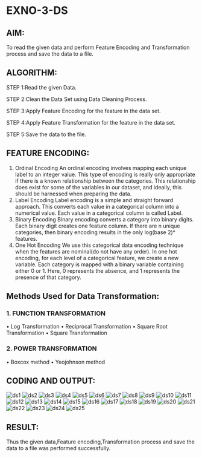 # EXNO-3-DS

## AIM:
To read the given data and perform Feature Encoding and Transformation process and save the data to a file.

## ALGORITHM:
STEP 1:Read the given Data.

STEP 2:Clean the Data Set using Data Cleaning Process.

STEP 3:Apply Feature Encoding for the feature in the data set.

STEP 4:Apply Feature Transformation for the feature in the data set.

STEP 5:Save the data to the file.

## FEATURE ENCODING:
1. Ordinal Encoding
An ordinal encoding involves mapping each unique label to an integer value. This type of encoding is really only appropriate if there is a known relationship between the categories. This relationship does exist for some of the variables in our dataset, and ideally, this should be harnessed when preparing the data.
2. Label Encoding
Label encoding is a simple and straight forward approach. This converts each value in a categorical column into a numerical value. Each value in a categorical column is called Label.
3. Binary Encoding
Binary encoding converts a category into binary digits. Each binary digit creates one feature column. If there are n unique categories, then binary encoding results in the only log(base 2)ⁿ features.
4. One Hot Encoding
We use this categorical data encoding technique when the features are nominal(do not have any order). In one hot encoding, for each level of a categorical feature, we create a new variable. Each category is mapped with a binary variable containing either 0 or 1. Here, 0 represents the absence, and 1 represents the presence of that category.

## Methods Used for Data Transformation:
  ### 1. FUNCTION TRANSFORMATION
• Log Transformation
• Reciprocal Transformation
• Square Root Transformation
• Square Transformation
  ### 2. POWER TRANSFORMATION
• Boxcox method
• Yeojohnson method

## CODING AND OUTPUT:
![ds1](https://github.com/user-attachments/assets/7a8748d7-5ee3-40da-a57f-6966683b1f33)
![ds2](https://github.com/user-attachments/assets/c62bbf2e-3883-4ff3-9623-1f4de92ed0ee)
![ds3](https://github.com/user-attachments/assets/3ebbbc96-4c66-4544-94da-88017d0fc22c)
![ds4](https://github.com/user-attachments/assets/579ada6a-0359-43eb-b428-ae7f9867c82d)
![ds5](https://github.com/user-attachments/assets/30161c6a-39f1-457d-9ab6-93cb8240cf1f)
![ds6](https://github.com/user-attachments/assets/9386072d-ed2a-49c7-bc2d-d6dd7ecab7bd)
![ds7](https://github.com/user-attachments/assets/abb98c61-cf91-465b-a8e3-26e49eb60a4e)
![ds8](https://github.com/user-attachments/assets/387a160e-f234-42c2-b331-3c3033724600)
![ds9](https://github.com/user-attachments/assets/7ea14a08-2b6a-45b0-8bdf-1e1f7f38aa31)
![ds10](https://github.com/user-attachments/assets/e252dacf-e7c0-448f-8068-4c0c4a459ad1)
![ds11](https://github.com/user-attachments/assets/be5dfa40-0fb2-48c1-a846-d0de1e851238)
![ds12](https://github.com/user-attachments/assets/11e6c05d-17a7-49ed-a41f-30fc4f8ff74c)
![ds13](https://github.com/user-attachments/assets/3ea2ae7c-5a3f-4185-b401-3b231b23fff0)
![ds14](https://github.com/user-attachments/assets/3341dc2a-8806-41da-b795-2dc5f49b8182)
![ds15](https://github.com/user-attachments/assets/2faf3849-4e85-403c-a832-a692a56380fb)
![ds16](https://github.com/user-attachments/assets/1fd12cb5-9adc-489c-af27-76eb83752031)
![ds17](https://github.com/user-attachments/assets/2f9fd883-389d-42a4-927b-97c676333dca)
![ds18](https://github.com/user-attachments/assets/681927b8-72df-43fb-8287-eb3924a8b0ff)
![ds19](https://github.com/user-attachments/assets/eda57491-e3ac-4749-8652-04b9dd0d0c26)
![ds20](https://github.com/user-attachments/assets/3ed20ba2-f9d0-4fee-bbc8-65f7b3bc6a96)
![ds21](https://github.com/user-attachments/assets/ff41d409-7acc-40d6-bdea-f53312590ae6)
![ds22](https://github.com/user-attachments/assets/d87a8396-9e12-447f-9989-049085f36cce)
![ds23](https://github.com/user-attachments/assets/4af7d9b2-2c26-4501-969c-5b7f0bc4a934)
![ds24](https://github.com/user-attachments/assets/cb196a5e-ca7a-43b6-a885-d6aa155b7161)
![ds25](https://github.com/user-attachments/assets/30de1725-2a6e-4128-b8ac-decb1612849e)


## RESULT:
Thus the given data,Feature encoding,Transformation process and save the data to a file was performed successfully.

       
